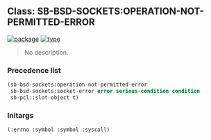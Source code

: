 ## Class: SB-BSD-SOCKETS:OPERATION-NOT-PERMITTED-ERROR
[![package](https://img.shields.io/badge/Package-SB--BSD--SOCKETS-5f9ea0.svg?style=social&colorA=999999)](../) [![type](https://img.shields.io/badge/Type-Class-5f9ea0.svg?style=social&colorA=999999)](../#class) 

> No description.

### Precedence list
```cl
(sb-bsd-sockets:operation-not-permitted-error
 sb-bsd-sockets:socket-error error serious-condition condition
 sb-pcl::slot-object t)
```
### Initargs
```cl
(:errno :symbol :symbol :syscall)
```
